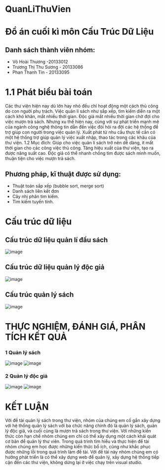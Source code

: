 # QuanLiThuVien
# Đồ án cuối kì môn Cấu Trúc Dữ Liệu
## Danh sách thành viên nhóm:

  - Võ Hoài Thương -20133012
  - Trương Thị Thu Sương - 20133086
  - Phan Thanh Tín - 20133095

# 1.1 Phát biểu bài toán
Các thư viện hiện nay dù lớn hay nhỏ đều chỉ hoạt động một cách thủ công do con
người phụ trách. Việc quản lí sách như sắp xếp, tìm kiếm diễn ra một cách khó khăn,
mất nhiều thời gian. Độc giả mất nhiều thời gian chờ đợi cho việc mượn trả sách.
Nhưng xu thế hiện nay, cùng với sự phát triển mạnh mẽ của ngành công nghệ thông tin
dẫn đến việc đòi hỏi ra đời các hệ thống để trợ giúp con người trong việc quản lý. Xuất
phát từ nhu cầu thực tế cần có một hệ thống trợ giúp quản lý việc xuất nhập, thao tác
trong các khâu của thư viện.
1.2 Mục đích:
Giúp cho việc quản lí sách trở nên dễ dàng, ít mất thời gian cho các công việc thủ
công. Tăng hiệu xuất của thư viện, tạo ra được năng suất cao.
Độc giả có thể nhanh chống tìm được sách mình muốn, thuận tiện cho việc mượn
trả sách.

## Phương pháp, kĩ thuật được sử dụng:
- Thuật toán sắp xếp (bubble sort, merge sort)
- Danh sách liên kết đơn
- Cây nhị phân tìm kiếm.
- Tìm kiếm tuyến tính.

# Cấu trúc dữ liệu
## Cấu trúc dữ liệu quản lí đầu sách
![image](https://user-images.githubusercontent.com/75305838/175973537-21991a2c-bc45-4e3d-b851-c20f1ac30600.png)
## Cấu trúc dữ liệu quản lý độc giả
![image](https://user-images.githubusercontent.com/75305838/175973562-23d4932a-509e-486e-99d0-04eae4e7687a.png)
## Cấu trúc quản lý sách
![image](https://user-images.githubusercontent.com/75305838/175973587-b303ddb5-d5d5-4fa6-b4b1-be3b7afce6b9.png)

# THỰC NGHIỆM, ĐÁNH GIÁ, PHÂN TÍCH KẾT QUẢ
### 1 Quản lý sách
![image](https://user-images.githubusercontent.com/75305838/175973740-f91327a6-a67e-4955-9c32-4b9523cd3bfe.png)
![image](https://user-images.githubusercontent.com/75305838/175973774-6fff951d-cc51-4497-bb83-4cf870e24113.png)
### 2	Quản lý độc giả 
![image](https://user-images.githubusercontent.com/75305838/175973826-711f4346-6f43-4e30-bb96-3687b4fd30d7.png)
![image](https://user-images.githubusercontent.com/75305838/175973875-b315323d-2ab7-4c3d-84f0-b83fa6c03077.png)
# KẾT LUẬN
Với đề tài quản lý sách trong thư viện, nhóm của chúng em cố gắn xây dựng với hệ thống quản lý sách với ba chức năng chính đó là quản lý sách, quản lý độc giả, và cuối cùng là mượn trả sách trong thư viện. Với những kiến thức còn hạn chế nhóm chúng em chỉ có thể xây dụng một cách khái quát cơ bản để quản lý thư viên.
Trong quá trình tìm hiểu và thực hiện để tài nhóm chúng em học được những kiến thức bổ ích, cũng như khắc phục được những lỗi trong quá trình làm đề tài. Với đề tài này nhóm chúng em có hướng phát triển là có thể xây dựng web để quản lý, xây dựng hệ thống tiếp cận đến các thư viện, không dừng lại ở việc chạy trên visual studio.


